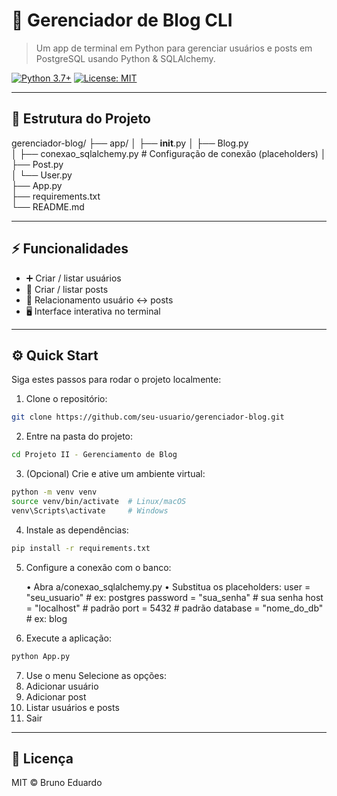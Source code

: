 # 🚀 Gerenciador de Blog CLI

> Um app de terminal em Python para gerenciar usuários e posts em PostgreSQL usando Python & SQLAlchemy.

[![Python 3.7+](https://img.shields.io/badge/python-3.7%2B-blue)]()
[![License: MIT](https://img.shields.io/badge/license-MIT-green)]()

---

## 📁 Estrutura do Projeto

gerenciador-blog/
├── app/
│   ├── __init__.py
│   ├── Blog.py            
│   ├── conexao_sqlalchemy.py  # Configuração de conexão (placeholders)
│   ├── Post.py            
│   └── User.py           
├── App.py                 
├── requirements.txt      
└── README.md              

---

## ⚡️ Funcionalidades

- ➕ Criar / listar usuários  
- 📝 Criar / listar posts  
- 🔄 Relacionamento usuário ↔ posts  
- 🖥️ Interface interativa no terminal

---

## ⚙️ Quick Start  
Siga estes passos para rodar o projeto localmente:

1. Clone o repositório:  
```bash
git clone https://github.com/seu-usuario/gerenciador-blog.git
```

2.	Entre na pasta do projeto:
```bash
cd Projeto II - Gerenciamento de Blog
```

3.	(Opcional) Crie e ative um ambiente virtual:
```bash
python -m venv venv
source venv/bin/activate  # Linux/macOS
venv\Scripts\activate     # Windows
```

4.	Instale as dependências:
```bash
pip install -r requirements.txt
```

5.	Configure a conexão com o banco:

	•	Abra a/conexao_sqlalchemy.py
	•	Substitua os placeholders:
     user = "seu_usuario"      # ex: postgres
     password = "sua_senha"    # sua senha
     host = "localhost"        # padrão
     port = 5432               # padrão
     database = "nome_do_db"   # ex: blog

6.	Execute a aplicação:
```bash
python App.py
```

7.	Use o menu
  Selecione as opções:
  1. Adicionar usuário  
  2. Adicionar post  
  3. Listar usuários e posts  
  4. Sair

---

## 📄 Licença

MIT © Bruno Eduardo 
